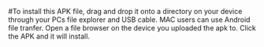 #To install this APK file, drag and drop it onto a directory on your device through your PCs file explorer and USB cable. MAC users can use Android file tranfer. Open a file browser on the device you uploaded the apk to. Click the APK and it will install.